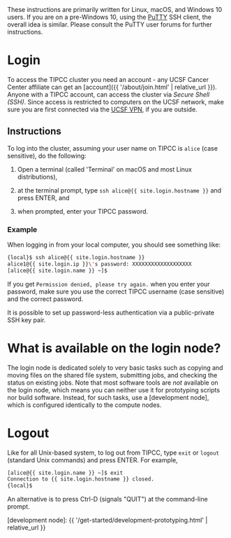 <div class="alert alert-info" role="alert">
These instructions are primarily written for Linux, macOS, and Windows 10 users.  If you are on a pre-Windows 10, using the <a href="http://www.putty.org/">PuTTY</a> SSH client, the overall idea is similar.  Please consult the PuTTY user forums for further instructions.
</div>

# Login

To access the TIPCC cluster you need an account - any UCSF Cancer Center affiliate can get an [account]({{ '/about/join.html' | relative_url }}).  Anyone with a TIPCC account, can access the cluster via _Secure Shell (SSH)_.  Since access is restricted to computers on the UCSF network, make sure you are first connected via the [UCSF VPN], if you are outside.


## Instructions

To log into the cluster, assuming your user name on TIPCC is `alice` (case sensitive), do the following:

1. Open a terminal (called 'Terminal' on macOS and most Linux distributions),

2. at the terminal prompt, type `ssh alice@{{ site.login.hostname }}` and press ENTER, and
3. when prompted, enter your TIPCC password.


### Example

When logging in from your local computer, you should see something like:

```sh
{local}$ ssh alice@{{ site.login.hostname }}
alice1@{{ site.login.ip }}\'s password: XXXXXXXXXXXXXXXXXXX
[alice@{{ site.login.name }} ~]$ 
```


If you get `Permission denied, please try again.` when you enter your password, make sure you use the correct TIPCC username (case sensitive) and the correct password.

<div class="alert alert-info" role="alert">
It is possible to set up password-less authentication via a public-private SSH key pair.
<!-- For details, see the how-to page <a href="{{ 'howto/log-in-without-pwd.html' | relative_url }}">Log in without Password</a>. -->
</div>


# What is available on the login node?

The login node is dedicated solely to very basic tasks such as copying and moving files on the shared file system, submitting jobs, and checking the status on existing jobs.  Note that most software tools are _not_ available on the login node, which means you can neither use it for prototyping scripts nor build software.  Instead, for such tasks, use a [development node], which is configured identically to the compute nodes.


# Logout

Like for all Unix-based system, to log out from TIPCC, type `exit` or `logout` (standard Unix commands) and press ENTER.  For example,

```sh
[alice@{{ site.login.name }} ~]$ exit
Connection to {{ site.login.hostname }} closed.
{local}$ 
```

An alternative is to press Ctrl-D (signals "QUIT") at the command-line prompt.


[UCSF VPN]: https://it.ucsf.edu/services/vpn
[development node]: {{ '/get-started/development-prototyping.html' | relative_url }}
